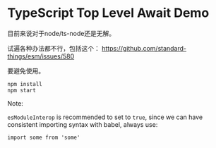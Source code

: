 TypeScript Top Level Await Demo
===========================

目前来说对于node/ts-node还是无解。

试遍各种办法都不行，包括这个： https://github.com/standard-things/esm/issues/580

要避免使用。

```
npm install
npm start
```

Note:

`esModuleInterop` is recommended to set to `true`,
since we can have consistent importing syntax with babel,
always use:

```
import some from 'some'
```

